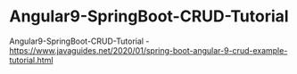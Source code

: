# Angular9-SpringBoot-CRUD-Tutorial

Angular9-SpringBoot-CRUD-Tutorial - https://www.javaguides.net/2020/01/spring-boot-angular-9-crud-example-tutorial.html
